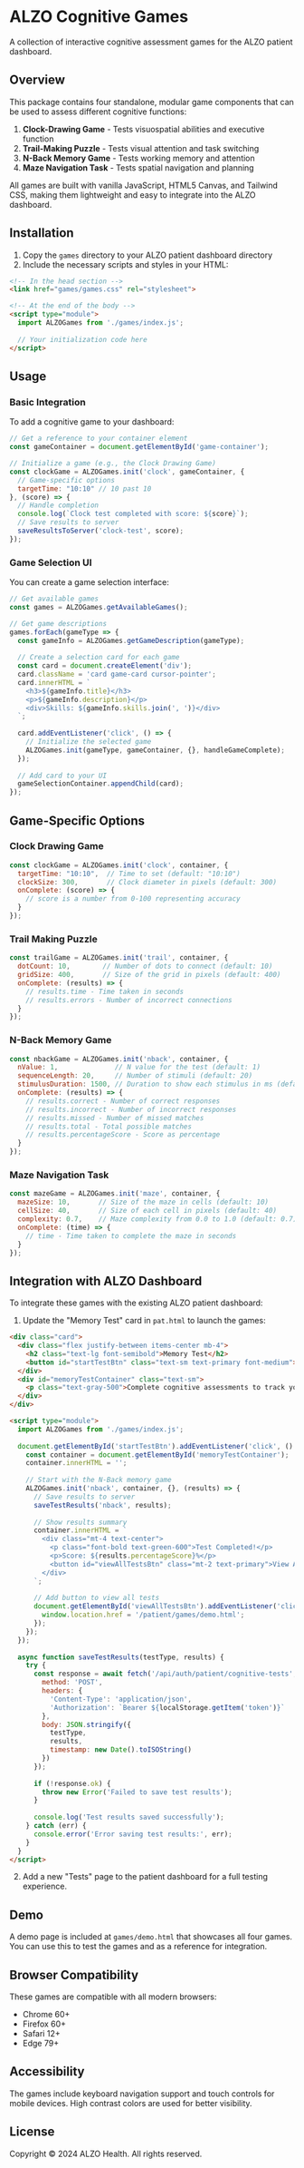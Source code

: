 # ALZO Cognitive Games

A collection of interactive cognitive assessment games for the ALZO patient dashboard.

## Overview

This package contains four standalone, modular game components that can be used to assess different cognitive functions:

1. **Clock-Drawing Game** - Tests visuospatial abilities and executive function
2. **Trail-Making Puzzle** - Tests visual attention and task switching
3. **N-Back Memory Game** - Tests working memory and attention
4. **Maze Navigation Task** - Tests spatial navigation and planning

All games are built with vanilla JavaScript, HTML5 Canvas, and Tailwind CSS, making them lightweight and easy to integrate into the ALZO dashboard.

## Installation

1. Copy the `games` directory to your ALZO patient dashboard directory
2. Include the necessary scripts and styles in your HTML:

```html
<!-- In the head section -->
<link href="games/games.css" rel="stylesheet">

<!-- At the end of the body -->
<script type="module">
  import ALZOGames from './games/index.js';
  
  // Your initialization code here
</script>
```

## Usage

### Basic Integration

To add a cognitive game to your dashboard:

```javascript
// Get a reference to your container element
const gameContainer = document.getElementById('game-container');

// Initialize a game (e.g., the Clock Drawing Game)
const clockGame = ALZOGames.init('clock', gameContainer, {
  // Game-specific options
  targetTime: "10:10" // 10 past 10
}, (score) => {
  // Handle completion
  console.log(`Clock test completed with score: ${score}`);
  // Save results to server
  saveResultsToServer('clock-test', score);
});
```

### Game Selection UI

You can create a game selection interface:

```javascript
// Get available games
const games = ALZOGames.getAvailableGames();

// Get game descriptions
games.forEach(gameType => {
  const gameInfo = ALZOGames.getGameDescription(gameType);
  
  // Create a selection card for each game
  const card = document.createElement('div');
  card.className = 'card game-card cursor-pointer';
  card.innerHTML = `
    <h3>${gameInfo.title}</h3>
    <p>${gameInfo.description}</p>
    <div>Skills: ${gameInfo.skills.join(', ')}</div>
  `;
  
  card.addEventListener('click', () => {
    // Initialize the selected game
    ALZOGames.init(gameType, gameContainer, {}, handleGameComplete);
  });
  
  // Add card to your UI
  gameSelectionContainer.appendChild(card);
});
```

## Game-Specific Options

### Clock Drawing Game

```javascript
const clockGame = ALZOGames.init('clock', container, {
  targetTime: "10:10",  // Time to set (default: "10:10")
  clockSize: 300,       // Clock diameter in pixels (default: 300)
  onComplete: (score) => {
    // score is a number from 0-100 representing accuracy
  }
});
```

### Trail Making Puzzle

```javascript
const trailGame = ALZOGames.init('trail', container, {
  dotCount: 10,        // Number of dots to connect (default: 10)
  gridSize: 400,       // Size of the grid in pixels (default: 400)
  onComplete: (results) => {
    // results.time - Time taken in seconds
    // results.errors - Number of incorrect connections
  }
});
```

### N-Back Memory Game

```javascript
const nbackGame = ALZOGames.init('nback', container, {
  nValue: 1,              // N value for the test (default: 1)
  sequenceLength: 20,     // Number of stimuli (default: 20)
  stimulusDuration: 1500, // Duration to show each stimulus in ms (default: 1500)
  onComplete: (results) => {
    // results.correct - Number of correct responses
    // results.incorrect - Number of incorrect responses
    // results.missed - Number of missed matches
    // results.total - Total possible matches
    // results.percentageScore - Score as percentage
  }
});
```

### Maze Navigation Task

```javascript
const mazeGame = ALZOGames.init('maze', container, {
  mazeSize: 10,       // Size of the maze in cells (default: 10)
  cellSize: 40,       // Size of each cell in pixels (default: 40)
  complexity: 0.7,    // Maze complexity from 0.0 to 1.0 (default: 0.7)
  onComplete: (time) => {
    // time - Time taken to complete the maze in seconds
  }
});
```

## Integration with ALZO Dashboard

To integrate these games with the existing ALZO patient dashboard:

1. Update the "Memory Test" card in `pat.html` to launch the games:

```html
<div class="card">
  <div class="flex justify-between items-center mb-4">
    <h2 class="text-lg font-semibold">Memory Test</h2>
    <button id="startTestBtn" class="text-sm text-primary font-medium">Start Test</button>
  </div>
  <div id="memoryTestContainer" class="text-sm">
    <p class="text-gray-500">Complete cognitive assessments to track your memory and cognitive function.</p>
  </div>
</div>

<script type="module">
  import ALZOGames from './games/index.js';
  
  document.getElementById('startTestBtn').addEventListener('click', () => {
    const container = document.getElementById('memoryTestContainer');
    container.innerHTML = '';
    
    // Start with the N-Back memory game
    ALZOGames.init('nback', container, {}, (results) => {
      // Save results to server
      saveTestResults('nback', results);
      
      // Show results summary
      container.innerHTML = `
        <div class="mt-4 text-center">
          <p class="font-bold text-green-600">Test Completed!</p>
          <p>Score: ${results.percentageScore}%</p>
          <button id="viewAllTestsBtn" class="mt-2 text-primary">View All Tests</button>
        </div>
      `;
      
      // Add button to view all tests
      document.getElementById('viewAllTestsBtn').addEventListener('click', () => {
        window.location.href = '/patient/games/demo.html';
      });
    });
  });
  
  async function saveTestResults(testType, results) {
    try {
      const response = await fetch('/api/auth/patient/cognitive-tests', {
        method: 'POST',
        headers: {
          'Content-Type': 'application/json',
          'Authorization': `Bearer ${localStorage.getItem('token')}`
        },
        body: JSON.stringify({
          testType,
          results,
          timestamp: new Date().toISOString()
        })
      });
      
      if (!response.ok) {
        throw new Error('Failed to save test results');
      }
      
      console.log('Test results saved successfully');
    } catch (err) {
      console.error('Error saving test results:', err);
    }
  }
</script>
```

2. Add a new "Tests" page to the patient dashboard for a full testing experience.

## Demo

A demo page is included at `games/demo.html` that showcases all four games. You can use this to test the games and as a reference for integration.

## Browser Compatibility

These games are compatible with all modern browsers:
- Chrome 60+
- Firefox 60+
- Safari 12+
- Edge 79+

## Accessibility

The games include keyboard navigation support and touch controls for mobile devices. High contrast colors are used for better visibility.

## License

Copyright © 2024 ALZO Health. All rights reserved.